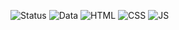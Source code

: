 ![Status](https://img.shields.io/badge/Status-Em%20Desenvolvimento-orange)
![Data](https://img.shields.io/badge/Inicio-Jun%2F22-blue)
![HTML](https://img.shields.io/badge/-HTML-orange) ![CSS](https://img.shields.io/badge/-CSS-blue) ![JS](https://img.shields.io/badge/-JS-yellow)
